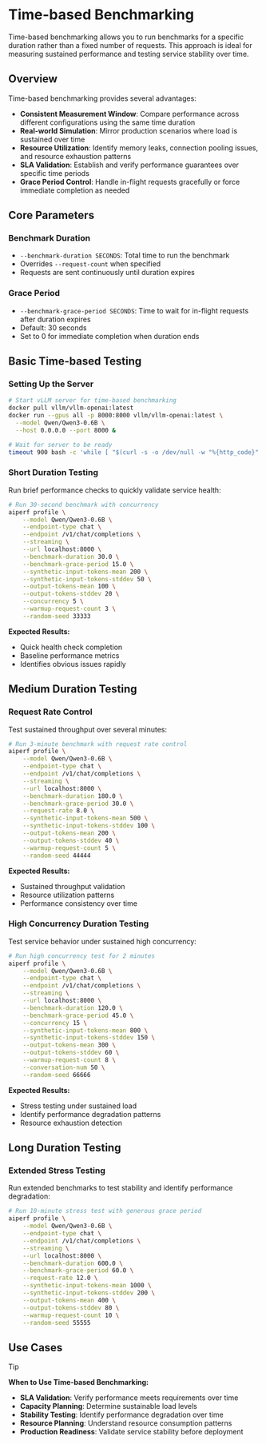 <!--
SPDX-FileCopyrightText: Copyright (c) 2024-2025 NVIDIA CORPORATION & AFFILIATES. All rights reserved.
SPDX-License-Identifier: Apache-2.0
-->

# Time-based Benchmarking

Time-based benchmarking allows you to run benchmarks for a specific duration rather than a fixed number of requests.
This approach is ideal for measuring sustained performance and testing service stability over time.

## Overview

Time-based benchmarking provides several advantages:

- **Consistent Measurement Window**: Compare performance across different configurations using the same time duration
- **Real-world Simulation**: Mirror production scenarios where load is sustained over time
- **Resource Utilization**: Identify memory leaks, connection pooling issues, and resource exhaustion patterns
- **SLA Validation**: Establish and verify performance guarantees over specific time periods
- **Grace Period Control**: Handle in-flight requests gracefully or force immediate completion as needed

## Core Parameters

### Benchmark Duration
- `--benchmark-duration SECONDS`: Total time to run the benchmark
- Overrides `--request-count` when specified
- Requests are sent continuously until duration expires

### Grace Period
- `--benchmark-grace-period SECONDS`: Time to wait for in-flight requests after duration expires
- Default: 30 seconds
- Set to 0 for immediate completion when duration ends

## Basic Time-based Testing

### Setting Up the Server

<!-- setup-vllm-time-based -->
```bash
# Start vLLM server for time-based benchmarking
docker pull vllm/vllm-openai:latest
docker run --gpus all -p 8000:8000 vllm/vllm-openai:latest \
  --model Qwen/Qwen3-0.6B \
  --host 0.0.0.0 --port 8000 &
```
<!-- /setup-vllm-time-based -->

<!-- health-check-vllm-time-based -->
```bash
# Wait for server to be ready
timeout 900 bash -c 'while [ "$(curl -s -o /dev/null -w "%{http_code}" localhost:8000/v1/chat/completions -H "Content-Type: application/json" -d "{\"model\":\"Qwen/Qwen3-0.6B\",\"messages\":[{\"role\":\"user\",\"content\":\"test\"}],\"max_tokens\":1}")" != "200" ]; do sleep 2; done' || { echo "vLLM not ready after 15min"; exit 1; }
```
<!-- /health-check-vllm-time-based -->

### Short Duration Testing

Run brief performance checks to quickly validate service health:

<!-- aiperf-run-short-duration -->
```bash
# Run 30-second benchmark with concurrency
aiperf profile \
    --model Qwen/Qwen3-0.6B \
    --endpoint-type chat \
    --endpoint /v1/chat/completions \
    --streaming \
    --url localhost:8000 \
    --benchmark-duration 30.0 \
    --benchmark-grace-period 15.0 \
    --synthetic-input-tokens-mean 200 \
    --synthetic-input-tokens-stddev 50 \
    --output-tokens-mean 100 \
    --output-tokens-stddev 20 \
    --concurrency 5 \
    --warmup-request-count 3 \
    --random-seed 33333
```
<!-- /aiperf-run-short-duration -->

**Expected Results:**
- Quick health check completion
- Baseline performance metrics
- Identifies obvious issues rapidly

## Medium Duration Testing

### Request Rate Control

Test sustained throughput over several minutes:

<!-- aiperf-run-medium-duration -->
```bash
# Run 3-minute benchmark with request rate control
aiperf profile \
    --model Qwen/Qwen3-0.6B \
    --endpoint-type chat \
    --endpoint /v1/chat/completions \
    --streaming \
    --url localhost:8000 \
    --benchmark-duration 180.0 \
    --benchmark-grace-period 30.0 \
    --request-rate 8.0 \
    --synthetic-input-tokens-mean 500 \
    --synthetic-input-tokens-stddev 100 \
    --output-tokens-mean 200 \
    --output-tokens-stddev 40 \
    --warmup-request-count 5 \
    --random-seed 44444
```
<!-- /aiperf-run-medium-duration -->

**Expected Results:**
- Sustained throughput validation
- Resource utilization patterns
- Performance consistency over time

### High Concurrency Duration Testing

Test service behavior under sustained high concurrency:

<!-- aiperf-run-high-concurrency-duration -->
```bash
# Run high concurrency test for 2 minutes
aiperf profile \
    --model Qwen/Qwen3-0.6B \
    --endpoint-type chat \
    --endpoint /v1/chat/completions \
    --streaming \
    --url localhost:8000 \
    --benchmark-duration 120.0 \
    --benchmark-grace-period 45.0 \
    --concurrency 15 \
    --synthetic-input-tokens-mean 800 \
    --synthetic-input-tokens-stddev 150 \
    --output-tokens-mean 300 \
    --output-tokens-stddev 60 \
    --warmup-request-count 8 \
    --conversation-num 50 \
    --random-seed 66666
```
<!-- /aiperf-run-high-concurrency-duration -->

**Expected Results:**
- Stress testing under sustained load
- Identify performance degradation patterns
- Resource exhaustion detection

## Long Duration Testing

### Extended Stress Testing

Run extended benchmarks to test stability and identify performance degradation:

<!-- aiperf-run-long-duration -->
```bash
# Run 10-minute stress test with generous grace period
aiperf profile \
    --model Qwen/Qwen3-0.6B \
    --endpoint-type chat \
    --endpoint /v1/chat/completions \
    --streaming \
    --url localhost:8000 \
    --benchmark-duration 600.0 \
    --benchmark-grace-period 60.0 \
    --request-rate 12.0 \
    --synthetic-input-tokens-mean 1000 \
    --synthetic-input-tokens-stddev 200 \
    --output-tokens-mean 400 \
    --output-tokens-stddev 80 \
    --warmup-request-count 10 \
    --random-seed 55555
```
<!-- /aiperf-run-long-duration -->

## Use Cases

> [!TIP]
> **When to Use Time-based Benchmarking:**
> - **SLA Validation**: Verify performance meets requirements over time
> - **Capacity Planning**: Determine sustainable load levels
> - **Stability Testing**: Identify performance degradation over time
> - **Resource Planning**: Understand resource consumption patterns
> - **Production Readiness**: Validate service stability before deployment
